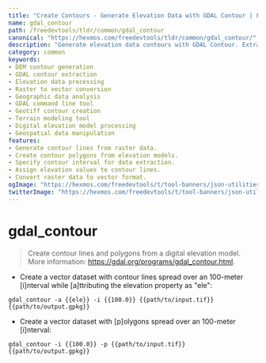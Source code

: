 ```yaml
---
title: "Create Contours - Generate Elevation Data with GDAL Contour | Free DevTools"
name: gdal_contour
path: /freedevtools/tldr/common/gdal_contour
canonical: "https://hexmos.com/freedevtools/tldr/common/gdal_contour/"
description: "Generate elevation data contours with GDAL Contour. Extract contour lines and polygons from DEM. Free online tool, no registration required."
category: common
keywords:
- DEM contour generation
- GDAL contour extraction
- Elevation data processing
- Raster to vector conversion
- Geographic data analysis
- GDAL command line tool
- Geotiff contour creation
- Terrain modeling tool
- Digital elevation model processing
- Geospatial data manipulation
features:
- Generate contour lines from raster data.
- Create contour polygons from elevation models.
- Specify contour interval for data extraction.
- Assign elevation values to contour lines.
- Convert raster data to vector format.
ogImage: "https://hexmos.com/freedevtools/t/tool-banners/json-utilities-banner.png"
twitterImage: "https://hexmos.com/freedevtools/t/tool-banners/json-utilities-banner.png"
---
```


# gdal_contour

> Create contour lines and polygons from a digital elevation model.
> More information: <https://gdal.org/programs/gdal_contour.html>.

- Create a vector dataset with contour lines spread over an 100-meter [i]nterval while [a]ttributing the elevation property as "ele":

`gdal_contour -a {{ele}} -i {{100.0}} {{path/to/input.tif}} {{path/to/output.gpkg}}`

- Create a vector dataset with [p]olygons spread over an 100-meter [i]nterval:

`gdal_contour -i {{100.0}} -p {{path/to/input.tif}} {{path/to/output.gpkg}}`
